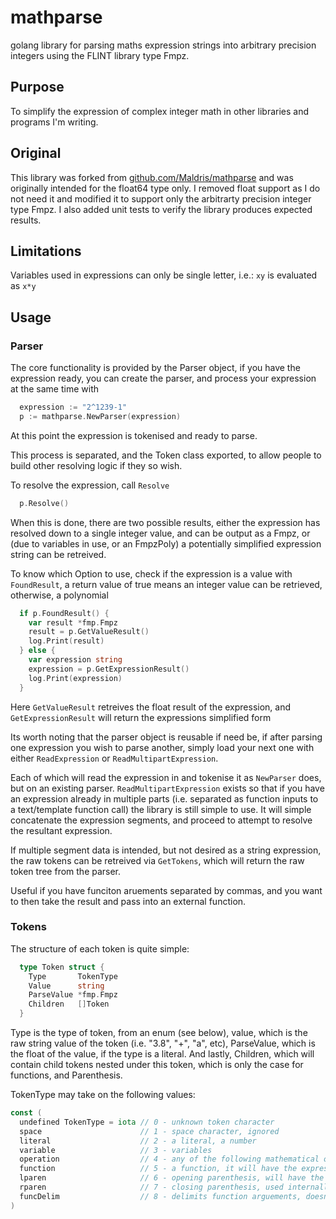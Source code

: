 # mathparse

golang library for parsing maths expression strings into arbitrary precision integers using the 
FLINT library type Fmpz.

## Purpose

To simplify the expression of complex integer math in other libraries and programs I'm writing.

## Original

This library was forked from [github.com/Maldris/mathparse](https://github.com/Maldris/mathparse)
and was originally intended for the float64 type only. I removed float support as I do not need it
and modified it to support only the arbitrarty precision integer type Fmpz. I also added unit tests
to verify the library produces expected results.

## Limitations

Variables used in expressions can only be single letter, i.e.: `xy` is evaluated as `x*y`

## Usage
### Parser
The core functionality is provided by the Parser object, if you have the expression ready, you can 
create the parser, and process your expression at the same time with

```go
  expression := "2^1239-1"
  p := mathparse.NewParser(expression)
```
At this point the expression is tokenised and ready to parse.

This process is separated, and the Token class exported, to allow people to build other resolving
logic if they so wish.

To resolve the expression, call `Resolve`

```go
  p.Resolve()
```

When this is done, there are two possible results, either the expression has resolved down to a 
single integer value, and can be output as a Fmpz, or (due to variables in use, or an FmpzPoly) a 
potentially simplified expression string can be retreived.

To know which Option to use, check if the expression is a value with `FoundResult`, a return value
of true means an integer value can be retrieved, otherwise, a polynomial

```go
  if p.FoundResult() {
    var result *fmp.Fmpz
    result = p.GetValueResult()
    log.Print(result)
  } else {
    var expression string
    expression = p.GetExpressionResult()
    log.Print(expression)
  }
```

Here `GetValueResult` retreives the float result of the expression, and `GetExpressionResult` will
return the expressions simplified form


Its worth noting that the parser object is reusable if need be, if after parsing one expression you
wish to parse another, simply load your next one with either `ReadExpression` or `ReadMultipartExpression`.

Each of which will read the expression in and tokenise it as `NewParser` does, but on an existing
parser.
`ReadMultipartExpression` exists so that if you have an expression already in multiple parts (i.e.
separated as function inputs to a text/template function call) the library is still simple to use.
It will simple concatenate the expression segments, and proceed to attempt to resolve the resultant
expression.

If multiple segment data is intended, but not desired as a string expression, the raw tokens can be
retreived via `GetTokens`, which will return the raw token tree from the parser.

Useful if you have funciton aruements separated by commas, and you want to then take the result and
pass into an external function.


### Tokens

The structure of each token is quite simple:

```go
  type Token struct {
    Type       TokenType
    Value      string
    ParseValue *fmp.Fmpz
    Children   []Token
  }
```

Type is the type of token, from an enum (see below), value, which is the raw string value of the
token (i.e. "3.8", "+", "a", etc), ParseValue, which is the float of the value, if the type is a
literal. And lastly, Children, which will contain child tokens nested under this token, which is
only the case for functions, and Parenthesis.

TokenType may take on the following values:

```go
const (
  undefined TokenType = iota // 0 - unknown token character
  space                      // 1 - space character, ignored
  literal                    // 2 - a literal, a number
  variable                   // 3 - variables
  operation                  // 4 - any of the following mathematical operations: * / + - ^
  function                   // 5 - a function, it will have the expression for its arguements as Child tokens
  lparen                     // 6 - opening parenthesis, will have the enclosed expression as Child tokens
  rparen                     // 7 - closing parenthesis, used internally, stripped in tree creation, used to mark the end of the current function or parenthesis
  funcDelim                  // 8 - delimits function arguements, doesnt do anything, but prevents, adjacent expressions being evaluated together
)
```

